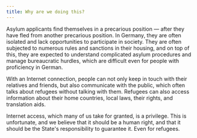 ```yaml
---
title: Why are we doing this?
---
```

Asylum applicants find themselves in a precarious position — after they have fled from another precarious position. In Germany, they are often isolated and lack opportunities to participate in society. They are often subjected to numerous rules and sanctions in their housing, and on top of this, they are expected to understand complicated asylum procedures and manage bureaucratic hurdles, which are difficult even for people with proficiency in German.

With an Internet connection, people can not only keep in touch with their relatives and friends, but also communicate with the public, which often talks about refugees without talking with them. Refugees can also access information about their home countries, local laws, their rights, and translation aids.

Internet access, which many of us take for granted, is a privilege. This is unfortunate, and we believe that it should be a human right, and that it should be the State's responsibility to guarantee it. Even for refugees.

